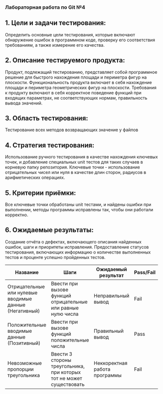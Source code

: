 ### Лабораторная работа по Git №4

## 1. Цели и задачи тестирования:
Определить основные цели тестирования, которые включают обнаружение
ошибок в программном коде, проверку его соответствия требованиям, а также
измерение его качества.
## 2. Описание тестируемого продукта:
Продукт, подлежащий тестированию, представляет собой программное
решение для быстрого нахождения площади и периметра фигур на плоскости.
Функциональность продукта включает в себя нахождение площади и периметра
геометрических фигур на плоскости.
Требования к продукту включают в себя корректное поведение функций при
входящих параметрах, не соответствующих нормам, правильность вывода
значений.
## 3. Область тестирования:
Тестирование всех методов возвращающих значение у файлов
## 4. Стратегия тестирования:
Использование ручного тестирования в качестве нахождения ключевых точек, и
добавление специальных unit тестов для таких случаев в корневую папку
репозитория. Ключевые точки - использование отрицательных чисел или нуля в
качестве длин сторон, радиусов в арифметических операциях.
## 5. Критерии приёмки:
Все ключевые точки обработаны unit тестами, и найдены ошибки при
выполнении, методы программы исправлены так, чтобы они работали
корректно.
 ## 6. Ожидаемые результаты:
Создание отчёта о дефектах, включающего описания найденных ошибок, шаги
и приоритеты исправления.
Предоставление статусов тестирования, включающих информацию о
количестве выполненных тестов и проценте успешно пройденных тестов.


| Название | Шаги | Ожидаемый результат |Pass/Fail |
|----------|----------|----------|----------|
| Отрицательные или нулевые вводимые данные (Негативный)   | Ввести при вызове функций отрицательные или равные нулю числа   | Неправильный вывод   | Fail     |
| Положительные вводимые данные (Позитивный)   | Ввести при вызове функций положительные числа   | Правильный вывод   | Pass   |
| Невозможные пропорции треугольника    | Ввести 3 стороны треугольника, при которых тот не может существовать   | Неккоректная работа программы   | Fail  |
